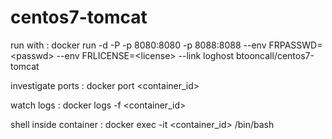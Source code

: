 # centos7-tomcat

run with : docker run -d -P  -p 8080:8080 -p 8088:8088  --env FRPASSWD=&lt;passwd&gt; --env FRLICENSE=&lt;license&gt; --link loghost btooncall/centos7-tomcat

investigate ports : docker port &lt;container_id&gt;

watch logs : docker logs -f &lt;container_id&gt;

shell inside container : docker exec -it &lt;container_id&gt; /bin/bash
